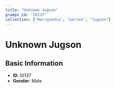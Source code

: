 ```yaml
---
title: "Unknown Jugson"
gramps_id: "I0137"
collection: ["Harrypedia", "person", "Jugson"]
---
```


# Unknown Jugson

## Basic Information

- **ID**: I0137
- **Gender**: Male

